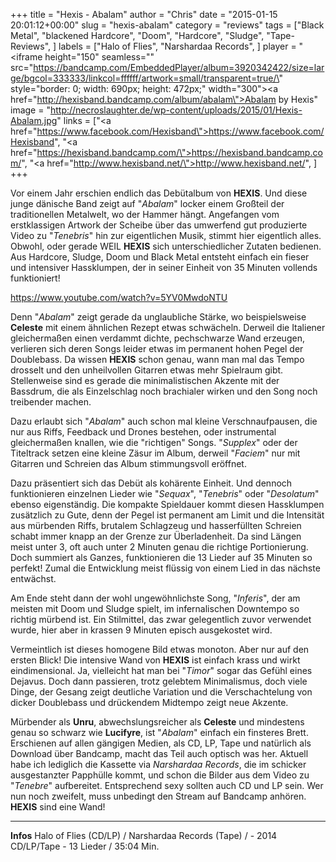 +++
title = "Hexis - Abalam"
author = "Chris"
date = "2015-01-15 20:01:12+00:00"
slug = "hexis-abalam"
category = "reviews"
tags = ["Black Metal", "blackened Hardcore", "Doom", "Hardcore", "Sludge", "Tape-Reviews", ]
labels = ["Halo of Flies", "Narshardaa Records", ]
player = "<iframe height=\"150\" seamless=\"\" src=\"https://bandcamp.com/EmbeddedPlayer/album=3920342422/size=large/bgcol=333333/linkcol=ffffff/artwork=small/transparent=true/\" style=\"border: 0; width: 690px; height: 472px;\" width=\"300\"><a href=\"http://hexisband.bandcamp.com/album/abalam\">Abalam by Hexis</a></iframe>"
image = "http://necroslaughter.de/wp-content/uploads/2015/01/Hexis-Abalam.jpg"
links = ["<a href=\"https://www.facebook.com/Hexisband\">https://www.facebook.com/Hexisband</a>", "<a href=\"https://hexisband.bandcamp.com/\">https://hexisband.bandcamp.com/</a>", "<a href=\"http://www.hexisband.net/\">http://www.hexisband.net/</a>", ]
+++

Vor einem Jahr erschien endlich das Debütalbum von **HEXIS**. Und diese junge dänische Band zeigt auf "_Abalam_" locker einem Großteil der traditionellen Metalwelt, wo der Hammer hängt. Angefangen vom erstklassigen Artwork der Scheibe über das umwerfend gut produzierte Video zu "_Tenebris_" hin zur eigentlichen Musik, stimmt hier eigentlich alles. Obwohl, oder gerade WEIL **HEXIS** sich unterschiedlicher Zutaten bedienen. Aus Hardcore, Sludge, Doom und Black Metal entsteht einfach ein fieser und intensiver Hassklumpen, der in seiner Einheit von 35 Minuten vollends funktioniert!

https://www.youtube.com/watch?v=5YV0MwdoNTU

Denn "_Abalam_" zeigt gerade da unglaubliche Stärke, wo beispielsweise **Celeste** mit einem ähnlichen Rezept etwas schwächeln. Derweil die Italiener gleichermaßen einen verdammt dichte, pechschwarze Wand erzeugen, verlieren sich deren Songs leider etwas im permanent hohen Pegel der Doublebass. Da wissen **HEXIS** schon genau, wann man mal das Tempo drosselt und den unheilvollen Gitarren etwas mehr Spielraum gibt. Stellenweise sind es gerade die minimalistischen Akzente mit der Bassdrum, die als Einzelschlag noch brachialer wirken und den Song noch treibender machen.

Dazu erlaubt sich "_Abalam_" auch schon mal kleine Verschnaufpausen, die nur aus Riffs, Feedback und Drones bestehen, oder instrumental gleichermaßen knallen, wie die "richtigen" Songs. "_Supplex_" oder der Titeltrack setzen eine kleine Zäsur im Album, derweil "_Faciem_" nur mit Gitarren und Schreien das Album stimmungsvoll eröffnet.

Dazu präsentiert sich das Debüt als kohärente Einheit. Und dennoch funktionieren einzelnen Lieder wie "_Sequax_", "_Tenebris_" oder "_Desolatum_" ebenso eigenständig. Die kompakte Spieldauer kommt diesen Hassklumpen zusätzlich zu Gute, denn der Pegel ist permanent am Limit und die Intensität aus mürbenden Riffs, brutalem Schlagzeug und hasserfüllten Schreien schabt immer knapp an der Grenze zur Überladenheit. Da sind Längen meist unter 3, oft auch unter 2 Minuten genau die richtige Portionierung. Doch summiert als Ganzes, funktionieren die 13 Lieder auf 35 Minuten so perfekt! Zumal die Entwicklung meist flüssig von einem Lied in das nächste entwächst.

Am Ende steht dann der wohl ungewöhnlichste Song, "_Inferis_", der am meisten mit Doom und Sludge spielt, im infernalischen Downtempo so richtig mürbend ist. Ein Stilmittel, das zwar gelegentlich zuvor verwendet wurde, hier aber in krassen 9 Minuten episch ausgekostet wird.

Vermeintlich ist dieses homogene Bild etwas monoton. Aber nur auf den ersten Blick! Die intensive Wand von **HEXIS** ist einfach krass und wirkt eindimensional. Ja, vielleicht hat man bei "_Timor_" sogar das Gefühl eines Dejavus. Doch dann passieren, trotz gelebtem Minimalismus, doch viele Dinge, der Gesang zeigt deutliche Variation und die Verschachtelung von dicker Doublebass und drückendem Midtempo zeigt neue Akzente.

Mürbender als **Unru**, abwechslungsreicher als **Celeste** und mindestens genau so schwarz wie **Lucifyre**, ist "_Abalam_" einfach ein finsteres Brett. Erschienen auf allen gängigen Medien, als CD, LP, Tape und natürlich als Download über Bandcamp, macht das Teil auch optisch was her. Aktuell habe ich lediglich die Kassette via _Narshardaa Records_, die im schicker ausgestanzter Papphülle kommt, und schon die Bilder aus dem Video zu "_Tenebre_" aufbereitet. Entsprechend sexy sollten auch CD und LP sein. Wer nun noch zweifelt, muss unbedingt den Stream auf Bandcamp anhören. **HEXIS** sind eine Wand!





---
**Infos**
Halo of Flies (CD/LP) / Narshardaa Records (Tape) / - 2014
CD/LP/Tape - 13 Lieder / 35:04 Min.
